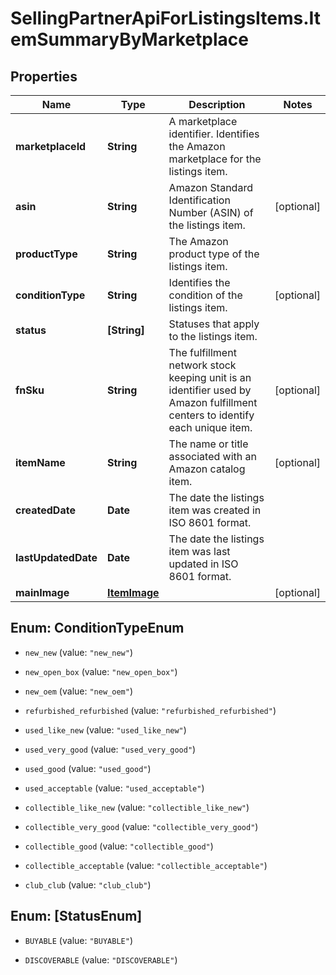 # SellingPartnerApiForListingsItems.ItemSummaryByMarketplace

## Properties

Name | Type | Description | Notes
------------ | ------------- | ------------- | -------------
**marketplaceId** | **String** | A marketplace identifier. Identifies the Amazon marketplace for the listings item. | 
**asin** | **String** | Amazon Standard Identification Number (ASIN) of the listings item. | [optional] 
**productType** | **String** | The Amazon product type of the listings item. | 
**conditionType** | **String** | Identifies the condition of the listings item. | [optional] 
**status** | **[String]** | Statuses that apply to the listings item. | 
**fnSku** | **String** | The fulfillment network stock keeping unit is an identifier used by Amazon fulfillment centers to identify each unique item. | [optional] 
**itemName** | **String** | The name or title associated with an Amazon catalog item. | [optional] 
**createdDate** | **Date** | The date the listings item was created in ISO 8601 format. | 
**lastUpdatedDate** | **Date** | The date the listings item was last updated in ISO 8601 format. | 
**mainImage** | [**ItemImage**](ItemImage.md) |  | [optional] 



## Enum: ConditionTypeEnum


* `new_new` (value: `"new_new"`)

* `new_open_box` (value: `"new_open_box"`)

* `new_oem` (value: `"new_oem"`)

* `refurbished_refurbished` (value: `"refurbished_refurbished"`)

* `used_like_new` (value: `"used_like_new"`)

* `used_very_good` (value: `"used_very_good"`)

* `used_good` (value: `"used_good"`)

* `used_acceptable` (value: `"used_acceptable"`)

* `collectible_like_new` (value: `"collectible_like_new"`)

* `collectible_very_good` (value: `"collectible_very_good"`)

* `collectible_good` (value: `"collectible_good"`)

* `collectible_acceptable` (value: `"collectible_acceptable"`)

* `club_club` (value: `"club_club"`)





## Enum: [StatusEnum]


* `BUYABLE` (value: `"BUYABLE"`)

* `DISCOVERABLE` (value: `"DISCOVERABLE"`)




